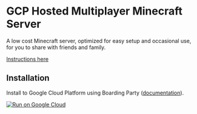# GCP Hosted Multiplayer Minecraft Server

A low cost Minecraft server, optimized for easy setup and occasional use, for you to share with friends and family.

[Instructions here](https://docs.google.com/document/d/1TXyzHKqoKMS-jY9FSMrYNLEGathqSG8YuHdj0Z9GP34)

## Installation
 
Install to Google Cloud Platform using Boarding Party ([documentation](https://docs.google.com/document/d/1bv3vNhR5ROP9RVu99Tthiq4cdI_XtX966NT4uURd_WI/edit?usp=sharing)).
 
 
[![Run on Google Cloud](https://deploy.cloud.run/button.svg)](https://deploy.cloud.run/?git_repo=https://github.com/rowyio/deploy.git)